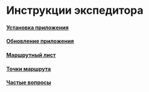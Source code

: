 # Инструкции экспедитора

#### [Установка приложения](https://vodavoz.github.io/Manual/5-приложение-экспедитора/2-инструкции-экспедитора/1-установка-приложения/)

#### [Обновление приложения](https://vodavoz.github.io/Manual/5-приложение-экспедитора/2-инструкции-экспедитора/2-обновление-приложения/)

#### [Маршрутный лист](https://vodavoz.github.io/Manual/5-приложение-экспедитора/2-инструкции-экспедитора/3-маршрутный-лист/)

#### [Точки маршрута](https://vodavoz.github.io/Manual/5-приложение-экспедитора/2-инструкции-экспедитора/4-точки-маршрута/)

#### [Частые вопросы](https://vodavoz.github.io/Manual/5-приложение-экспедитора/2-инструкции-экспедитора/6-частые-вопросы/)
